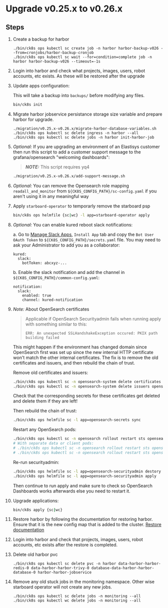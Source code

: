 # Upgrade v0.25.x to v0.26.x

## Steps

1. Create a backup for harbor

    ```
    ./bin/ck8s ops kubectl sc create job -n harbor harbor-backup-v026 --from=cronjobs/harbor-backup-cronjob
    ./bin/ck8s ops kubectl sc wait --for=condition=complete job -n harbor harbor-backup-v026 --timeout=-1s
    ```

1. Login into harbor and check what projects, images, users, robot accounts, etc exists. As these will be restored after the upgrade

1. Update apps configuration:

    This will take a backup into `backups/` before modifying any files.

    ```bash
    bin/ck8s init
    ```

1. Migrate harbor jobservice persistance storage size variable and prepare harbor for upgrade.

    ```
    ./migration/v0.25.x-v0.26.x/migrate-harbor-database-variables.sh
    ./bin/ck8s ops kubectl sc delete ingress -n harbor --all
    ./bin/ck8s ops kubectl sc delete jobs -n harbor init-harbor-job
    ```

1. *Optional:* If you are upgrading an environment of an Elastisys customer then run this script to add a customer support message to the grafana/opensearch "welcoming dashboards":

    > **_NOTE:_** This script requires yq4
    ```bash
    ./migration/v0.25.x-v0.26.x/add-support-message.sh
    ```

1. *Optional:* You can remove the Opensearch role mapping `readall_and_monitor` from `${CK8S_CONFIG_PATH}/sc-config.yaml` if you aren't using it in any meaningful way

1. Apply `starboard-operator` to temporarly remove the starboard psp

    ```bash
    bin/ck8s ops helmfile {sc|wc} -l app=starboard-operator apply
    ```

1. *Optional:* You can enable kured reboot slack notifications:

    a. Go to [Manage Slack Apps](https://api.slack.com/apps), `Install App` tab and copy the `Bot User OAuth Token` to `${CK8S_CONFIG_PATH}/secrets.yaml` file. You may need to ask your Administrator to add you as a collaborator:
    ```
    kured:
      slack:
        botToken: abcxyz-...
    ```
    b. Enable the slack notification and add the channel in `${CK8S_CONFIG_PATH}/common-config.yaml`:
    ```
    notification:
      slack:
        enabled: true
        channel: kured-notification
    ```

1. *Note:* About OpenSearch certificates

    > Applicable if OpenSearch Securityadmin fails when running apply with something similar to this:
    > ```console
    > ERR: An unexpected SSLHandshakeException occured: PKIX path building failed
    > ```

    This might happen if the environment has changed domain since OpenSearch first was set up since the new internal HTTP certificate won't match the other internal certificates.
    The fix is to remove the old certificates and issuers, and then rebuild the chain of trust.

    Remove old certificates and issuers:
    ```bash
    ./bin/ck8s ops kubectl sc -n opensearch-system delete certificates opensearch-admin opensearch-ca opensearch-http opensearch-transport
    ./bin/ck8s ops kubectl sc -n opensearch-system delete issuers opensearch-ca opensearch-selfsigned
    ```

    Check that the corresponding secrets for these certificates get deleted and delete them if they are left!

    Then rebuild the chain of trust:
    ```bash
    ./bin/ck8s ops helmfile sc -l app=opensearch-secrets sync
    ```

    Restart any OpenSearch pods:
    ```bash
    ./bin/ck8s ops kubectl sc -n opensearch rollout restart sts opensearch-master
    # With separate data or client pods:
    # ./bin/ck8s ops kubectl sc -n opensearch rollout restart sts opensearch-data
    # ./bin/ck8s ops kubectl sc -n opensearch rollout restart sts opensearch-client
    ```

    Re-run securityadmin:
    ```bash
    ./bin/ck8s ops helmfile sc -l app=opensearch-securityadmin destory
    ./bin/ck8s ops helmfile sc -l app=opensearch-securityadmin apply
    ```

    Then continue to run apply and make sure to check so OpenSearch Dashboards works afterwards else you need to restart it.

1. Upgrade applications:

    ```bash
    bin/ck8s apply {sc|wc}
    ```

1. Restore harbor by following the documentation for restoring harbor.
   Ensure that it is the new config map that is added to the cluster.
   [Restore documentation](../../scripts/restore/README.md)

1. Login into harbor and check that projects, images, users, robot accounts, etc exists after the restore is completed.

1. Delete old harbor pvc

    ```
    ./bin/ck8s ops kubectl sc delete pvc -n harbor data-harbor-harbor-redis-0 data-harbor-harbor-trivy-0 database-data-harbor-harbor-database-0 harbor-harbor-jobservice
    ```

1. Remove any old stuck jobs in the monitoring namespace. Other wise starboard operator will not create any new jobs.

    ```
    ./bin/ck8s ops kubectl sc delete jobs -n monitoring --all
    ./bin/ck8s ops kubectl wc delete jobs -n monitoring --all
    ```
